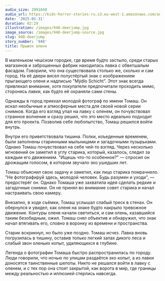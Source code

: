 ```yaml
---
audio_size: 2991840
audio_url: https://kids-horror-stories-ru.s3.eu-west-1.amazonaws.com/audio/948-deerjump.mp3
date: '2025-01-31'
duration: 02:29
illustration: /images/948-deerjump.jpg
image_source: /images/948-deerjump-source.jpg
slug: 948-deerjump
story_number: '948'
title: Прыжок оленя
---
```


В маленьком чешском городке, где время будто застыло, среди старых магазинов и заброшенных фабрик находилась лавка с обветшалым фасадом. Говорили, что она существовала столько же, сколько и сам город. На её двери висел полустёртый знак с изображением прыгающего оленя и надписью "Mýdlo Schicht". Этот знак всегда привлекал внимание, хотя покупатели предпочитали проходить мимо, сторонясь лавки, как будто её охраняли сами стены.

Однажды в город приехал молодой фотограф по имени Томаш. Он искал необычные и атмосферные места для своей новой серии снимков. Когда его взгляд упал на лавку с оленем, он почувствовал странное волнение и сразу решил, что это место идеально подходит для его проекта. Позволив себе любопытство, Томаш решился войти внутрь.

Внутри его приветствовала тишина. Полки, изъеденные временем, были заполнены старинными мыльницами и загадочными пузырьками. Однако Томаш почувствовал на себе чей-то взгляд. Через несколько мгновений он заметил в углу старика, который, казалось, следил за каждым его движением. "Ищешь что-то особенное?" — спросил он дрожащим голосом, в котором звучало эхо ушедших лет.

Томаш объяснил свою задачу и заметил, как лицо старика помрачнело. "Не фотографируй здесь, молодой человек. Будь разумен и уходи", — предостерёг он. Однако Томаша уже захватила идея сделать редкие и загадочные снимки. Он не принял во внимание совет старика и начал настраивать свою камеру.

Внезапно, в ходе съёмки, Томаш услышал слабый треск в стенах. Он обернулся и увидел, как оленя на знаке будто накрыло тревожное движение. Контуры оленя начали светиться, и сам олень, казавшийся таким безобидным, ожил. Томаш снял объектив и обнаружил, что знак начал втягивать его, словно в воронку из времени и пространства.

Старик вскрикнул, но было уже поздно. Томаш исчез. Лавка вновь погрузилась в тишину, оставив только легкий запах дикого леса и слабый звон оленьих копыт, удаляющихся в глубине.

Легенда о фотографии Томаша быстро распространилась по городу. Люди говорили, что ночью по улицам раздаётся эхо копыт, а из лавки доносятся таинственные шепоты. Никто не решался войти в лавку с оленем, и с тех пор она стоит закрытой, как ворота в мир, где границы между реальностью и иллюзией стерлись навсегда.